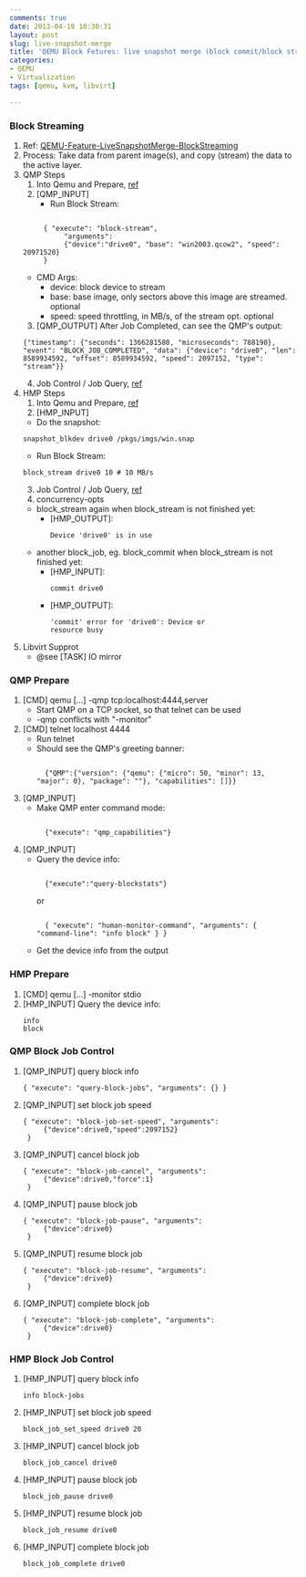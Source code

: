 ```yaml
---
comments: true
date: 2013-04-18 10:30:31
layout: post
slug: live-snapshot-merge
title: 'QEMU Block Fetures: live snapshot merge (block commit/block stream)'
categories:
- QEMU
- Virtualization
tags: [qemu, kvm, libvirt]

---
```


### Block Streaming

1. Ref: [QEMU-Feature-LiveSnapshotMerge-BlockStreaming](http://wiki.qemu.org/Features/Snapshots#Block_Streaming)
2. Process: Take data from parent image(s), and copy (stream) the data to the active layer.
3. QMP Steps
    1. Into Qemu and Prepare, [ref](#qmp_prepare)
    2. [QMP_INPUT]
        * Run Block Stream:
      <pre><code>
    	{ "execute": "block-stream",
    	     "arguments": 
    	     {"device":"drive0", "base": "win2003.qcow2", "speed": 20971520} 
    	}</code></pre>
	* CMD Args:
	    * device: block device to stream
	    * base: base image, only sectors above this image are streamed. optional
	    * speed: speed throttling, in MB/s, of the stream opt. optional
    3. [QMP_OUTPUT] After Job Completed, can see the QMP's output:
	<pre><code>{"timestamp": {"seconds": 1366281580, "microseconds": 788190}, "event": "BLOCK_JOB_COMPLETED", "data": {"device": "drive0", "len": 8589934592, "offset": 8589934592, "speed": 2097152, "type": "stream"}}</code></pre>
    4. Job Control / Job Query, [ref](#qmp_block_job_ctl)
4. HMP Steps 
    1. Into Qemu and Prepare, [ref](#hmp_prepare)
    2. [HMP_INPUT]
	* Do the snapshot:
	<pre><code>snapshot_blkdev drive0 /pkgs/imgs/win.snap</code></pre>
	* Run Block Stream:
	<pre><code>block_stream drive0 10 # 10 MB/s</code></pre>
    3. Job Control / Job Query, [ref](#hmp_block_job_ctl)
    4. concurrency-opts
	* block_stream again when block_stream is not finished yet:
	    * [HMP_OUTPUT]: <pre><code>Device 'drive0' is in use</code></pre>
	* another block_job, eg. block_commit when block_stream is not finished yet:
	    * [HMP_INPUT]: <pre><code>commit drive0</code></pre>
	    * [HMP_OUTPUT]: <pre><code>'commit' error for 'drive0': Device or resource busy</code></pre>
5. Libvirt Supprot
    * @see [TASK] IO mirror

### <a id="qmp_prepare"></a>QMP Prepare
1. [CMD] qemu [...] -qmp tcp:localhost:4444,server
    * Start QMP on a TCP socket, so that telnet can be used
    * -qmp conflicts with "-monitor"
2. [CMD] telnet localhost 4444
    * Run telnet
    * Should see the QMP's greeting banner:
    	<pre><code>
    	{"QMP":{"version": {"qemu": {"micro": 50, "minor": 13, "major": 0}, "package": ""}, "capabilities": []}} </code></pre>
3. [QMP_INPUT] 
    * Make QMP enter command mode:
    	<pre><code>
    	{"execute": "qmp_capabilities"}</code></pre>
4. [QMP_INPUT]
    * Query the device info:
    	<pre><code>
    	{"execute":"query-blockstats"} </code></pre>
    	or
    	<pre><code>
    	{ "execute": "human-monitor-command", "arguments": { "command-line": "info block" } } </code></pre>
    * Get the device info from the output

### <a id="hmp_prepare"></a> HMP Prepare
1. [CMD] qemu [...] -monitor stdio
2. [HMP_INPUT] Query the device info:
    	<pre><code>info block</code></pre>

### <a id="qmp_block_job_ctl"></a> QMP Block Job Control
1. [QMP_INPUT] query block info
	<pre><code>{ "execute": "query-block-jobs", "arguments": {} }</code></pre>
2. [QMP_INPUT] set block job speed
	<pre><code>{ "execute": "block-job-set-speed", "arguments": 
	    {"device":drive0,"speed":2097152} 
	}</code></pre>
3. [QMP_INPUT] cancel block job
	<pre><code>{ "execute": "block-job-cancel", "arguments": 
	    {"device":drive0,"force":1} 
	}</code></pre>
4. [QMP_INPUT] pause block job
	<pre><code>{ "execute": "block-job-pause", "arguments": 
	    {"device":drive0} 
	}</code></pre>
5. [QMP_INPUT] resume block job
	<pre><code>{ "execute": "block-job-resume", "arguments": 
	    {"device":drive0} 
	}</code></pre>
6. [QMP_INPUT] complete block job
	<pre><code>{ "execute": "block-job-complete", "arguments": 
	    {"device":drive0} 
	}</code></pre>

### <a id="hmp_block_job_ctl"></a> HMP Block Job Control
1. [HMP_INPUT] query block info
	<pre><code>info block-jobs</code></pre>
2. [HMP_INPUT] set block job speed
	<pre><code>block_job_set_speed drive0 20</code></pre>
3. [HMP_INPUT] cancel block job
	<pre><code>block_job_cancel drive0</code></pre>
4. [HMP_INPUT] pause block job
	<pre><code>block_job_pause drive0</code></pre>
5. [HMP_INPUT] resume block job
	<pre><code>block_job_resume drive0</code></pre>
6. [HMP_INPUT] complete block job
	<pre><code>block_job_complete drive0</code></pre>
